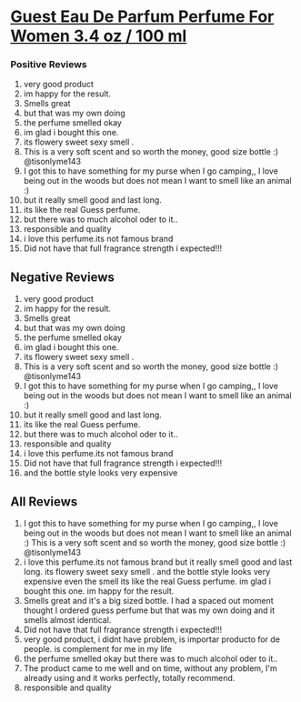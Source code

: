 # [Guest Eau De Parfum Perfume For Women 3.4 oz / 100 ml](https://products.checkmycream.com/products/Guest-Eau-De-Parfum-Perfume-For-Women-3.4-oz-100-ml.html)

### Positive Reviews

<ol>
      <li>very good product</li>
      <li>im happy for the result.</li>
      <li>Smells great</li>
      <li>but that was my own doing</li>
      <li>the perfume smelled okay</li>
      <li>im glad i bought this one.</li>
      <li>its flowery sweet sexy smell .</li>
      <li>This is a very soft scent and so worth the money, good size bottle :) @tisonlyme143</li>
      <li>I got this to have something for my purse when I go camping,, I love being out in the woods but does not mean I want to smell like an animal :)</li>
      <li>but it really smell good and last long.</li>
      <li>its like the real Guess perfume.</li>
      <li>but there was to much alcohol oder to it..</li>
      <li>responsible and quality</li>
      <li>i love this perfume.its not famous brand</li>
      <li>Did not have that full fragrance strength i expected!!!</li>
</ol>


<h2>Negative Reviews</h2>
<ol>
<li> very good product</li>
<li> im happy for the result.</li>
<li> Smells great</li>
<li> but that was my own doing</li>
<li> the perfume smelled okay</li>
<li> im glad i bought this one.</li>
<li> its flowery sweet sexy smell .</li>
<li> This is a very soft scent and so worth the money, good size bottle :) @tisonlyme143</li>
<li> I got this to have something for my purse when I go camping,, I love being out in the woods but does not mean I want to smell like an animal :)</li>
<li> but it really smell good and last long.</li>
<li> its like the real Guess perfume.</li>
<li> but there was to much alcohol oder to it..</li>
<li> responsible and quality</li>
<li> i love this perfume.its not famous brand</li>
<li> Did not have that full fragrance strength i expected!!!</li>
<li> and the bottle style looks very expensive</li>
</ol>

<h2>All Reviews</h2>

<ol>
    <li> I got this to have something for my purse when I go camping,, I love being out in the woods but does not mean I want to smell like an animal :) This is a very soft scent and so worth the money, good size bottle :) @tisonlyme143</li>
    <li> i love this perfume.its not famous brand but it really smell good and last long. its flowery sweet sexy smell . and the bottle style looks very expensive even the smell its like the real Guess perfume. im glad i bought this one. im happy for the result.</li>
    <li> Smells great and it&#x27;s a big sized bottle.  I had a spaced out moment thought I ordered guess perfume but that was my own doing and it smells almost identical.</li>
    <li> Did not have that full fragrance strength i expected!!!</li>
    <li> very good product, i didnt have problem, is importar producto for de people. is complement for me in my life</li>
    <li> the perfume smelled okay but there was to much alcohol oder to it..</li>
    <li> The product came to me well and on time, without any problem, I&#x27;m already using and it works perfectly, totally recommend.</li>
    <li> responsible and quality</li>
</ol>




